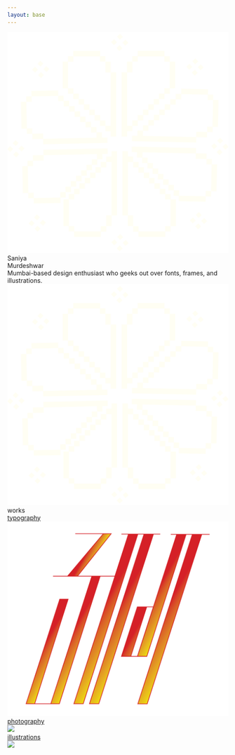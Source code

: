 ```yaml
---
layout: base
---
```

<div class="font-[Instrument_Serif] min-h-[720px] text-white navbar-offset-center fit-view flex justify-center opacity-0 fade-up">
    <div class="grid grid-cols-4">
        <div class="col-span-1 relative select-none">
            <div class="w-full h-full flex justify-center items-center fade-right">
                <div class="2xl:w-[600px] xl:w-[500px] md:w-[420px] w-[300px] absolute 2xl:right-15 xl:right-15 md:right-5 right-10 origin-center rotating">
                    <img src="assets/images/flower_pixelated.png" />
                </div>
            </div>
        </div>
        <div class="col-span-2 flex flex-col justify-center">
            <div class="2xl:text-[120px] xl:text-[100px] md:text-[70px] text-[50px] 2xl:leading-29 xl:leading-24 md:leading-17 leading-12 flex justify-center text-center mb-5">
                    Saniya <br>
                    Murdeshwar
            </div>
            <div class="2xl:text-[45px] xl:text-[38px] md:text-[26px] text-[19px] 2xl:leading-14 xl:leading-10 md:leading-8 leading-5 flex justify-center text-balance text-center italic">
                Mumbai-based design enthusiast who geeks out over fonts, frames, and illustrations.
            </div>
        </div>
        <div class="col-span-1 relative select-none">
            <div class="w-full h-full flex justify-center items-center fade-left">
                <div class="2xl:w-[600px] xl:w-[500px] md:w-[420px] w-[300px] absolute 2xl:left-15 xl:left-15 md:left-5 left-10 origin-center reverse-rotating">
                    <img src="assets/images/flower_pixelated.png" />
                </div>
            </div>
        </div>
    </div>
</div>
<div class="font-[Instrument_Serif] min-h-[720px] max-w-full text-white justify-center opacity-0 fade-up flex flex-col md:mx-20 mx-5">
    <div class="md:text-[64px] text-[48px]">
        works
    </div>
    <div class="grid grid-cols-10 md:grid-rows-1 grid-rows-2 gap-5">
        <div class="md:col-span-6 col-span-10 rounded-3xl bg-[#600000] overflow-hidden relative hover:cursor-pointer">
            <a href="{{site.baseurl}}typography">
                <div class="bg-black transition-opacity ease-in-out duration-300 opacity-0 hover:opacity-85 absolute w-full h-full">
                    <div class="text-[40px] w-full h-full flex justify-center items-center">
                        typography    
                    </div>
                </div>
                <img class="w-full h-full object-cover" src="assets/images/illustration1.png" />
            </a>
        </div>
        <div class="md:col-span-4 col-span-10 rounded-3xl bg-white overflow-hidden relative hover:cursor-pointer">
            <a href="{{site.baseurl}}photography">
                <div class="bg-black transition-opacity ease-in-out duration-300 opacity-0 hover:opacity-85 absolute w-full h-full">
                    <div class="text-[40px] w-full h-full flex justify-center items-center">
                        photography 
                    </div>
                </div>
                <img class="w-full h-full object-cover" src="assets/images/photography/photography1.png" />  
            </a>
        </div>
        <div class="md:col-span-10 col-span-10 rounded-3xl bg-white overflow-hidden relative hover:cursor-pointer">
            <a href="{{site.baseurl}}illustrations">
                <div class="bg-black transition-opacity ease-in-out duration-300 opacity-0 hover:opacity-85 absolute w-full h-full">
                    <div class="text-[40px] w-full h-full flex justify-center items-center">
                        illustrations 
                    </div>
                </div>
                <img class="w-full h-full object-cover" src="assets/images/illustrations/illustration-banner.png" />  
            </a>
        </div>
    <!-- <div class="grid grid-cols-10 gap-5 mt-5">
        <div class="col-span-6 rounded-3xl h-[586px] bg-white">
        </div>
        <div class="col-span-4 rounded-3xl h-[586px] bg-white">
        </div>
    </div> -->
    </div>
</div>